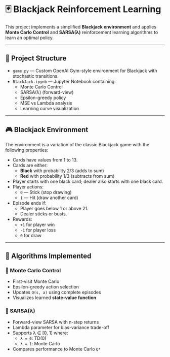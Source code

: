 # 🃏 Blackjack Reinforcement Learning

This project implements a simplified **Blackjack environment** and applies **Monte Carlo Control** and **SARSA(λ)** reinforcement learning algorithms to learn an optimal policy.

---

## 📂 Project Structure

- `game.py` — Custom OpenAI Gym-style environment for Blackjack with stochastic transitions.
- `BlackJack.ipynb` — Jupyter Notebook containing:
  - Monte Carlo Control
  - SARSA(λ) (forward-view)
  - Epsilon-greedy policy
  - MSE vs Lambda analysis
  - Learning curve visualization

---

## 🎮 Blackjack Environment

The environment is a variation of the classic Blackjack game with the following properties:

- Cards have values from 1 to 13.
- Cards are either:
  - **Black** with probability 2/3 (adds to sum)
  - **Red** with probability 1/3 (subtracts from sum)
- Player starts with one black card; dealer also starts with one black card.
- Player actions:
  - `0` — Stick (stop drawing)
  - `1` — Hit (draw another card)
- Episode ends if:
  - Player goes below 1 or above 21.
  - Dealer sticks or busts.
- Rewards:
  - `+1` for player win
  - `-1` for player loss
  - `0` for draw

---

## 🤖 Algorithms Implemented

### 🧮 Monte Carlo Control
- First-visit Monte Carlo
- Epsilon-greedy action selection
- Updates `Q(s, a)` using complete episodes
- Visualizes learned **state-value function**

### 🔁 SARSA(λ)
- Forward-view SARSA with n-step returns
- Lambda parameter for bias-variance trade-off
- Supports λ ∈ [0, 1] where:
  - `λ = 0`: TD(0)
  - `λ = 1`: Monte Carlo
- Compares performance to Monte Carlo `Q*`
